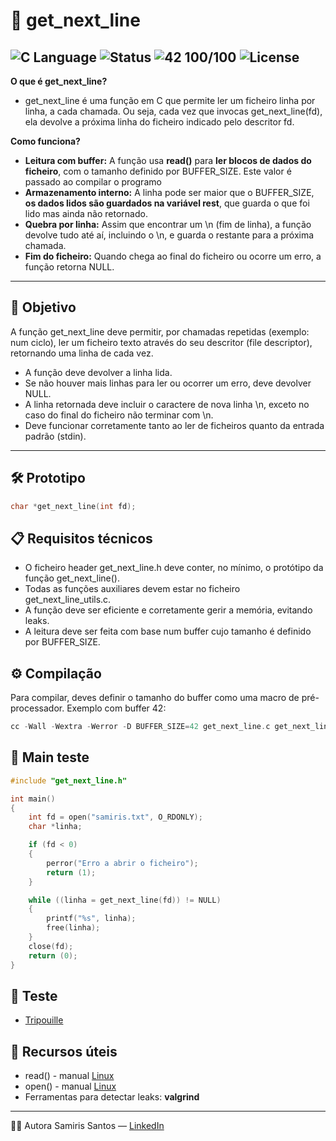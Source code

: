 # 📖 get_next_line
![C Language](https://img.shields.io/badge/language-C-blue.svg)
![Status](https://img.shields.io/badge/status-finished-brightgreen)
![42 100/100](https://img.shields.io/badge/42-100%2F100-gree?style=flat-square)
![License](https://img.shields.io/badge/license-MIT-lightgrey)
-
**O que é get_next_line?**
 - get_next_line é uma função em C que permite ler um ficheiro linha por linha, a cada chamada. Ou seja, cada vez que invocas get_next_line(fd), ela devolve a próxima linha do ficheiro indicado pelo descritor fd.

**Como funciona?**
- **Leitura com buffer:** A função usa **read()** para **ler blocos de dados do ficheiro**, com o tamanho definido por BUFFER_SIZE. Este valor é passado ao compilar o programo
- **Armazenamento interno:** A linha pode ser maior que o BUFFER_SIZE, **os dados lidos são guardados na variável rest**, que guarda o que foi lido mas ainda não retornado.
- **Quebra por linha:** Assim que encontrar um \n (fim de linha), a função devolve tudo até aí, incluindo o \n, e guarda o restante para a próxima chamada.
- **Fim do ficheiro:** Quando chega ao final do ficheiro ou ocorre um erro, a função retorna NULL.

---

## 🎯 Objetivo

A função get_next_line deve permitir, por chamadas repetidas (exemplo: num ciclo), ler um ficheiro texto através do seu descritor (file descriptor), retornando uma linha de cada vez.

- A função deve devolver a linha lida.
- Se não houver mais linhas para ler ou ocorrer um erro, deve devolver NULL.
- A linha retornada deve incluir o caractere de nova linha \n, exceto no caso do final do ficheiro não terminar com \n.
- Deve funcionar corretamente tanto ao ler de ficheiros quanto da entrada padrão (stdin).

---

## 🛠️ Prototipo

```c
char *get_next_line(int fd);
```

## 📋 Requisitos técnicos

- O ficheiro header get_next_line.h deve conter, no mínimo, o protótipo da função get_next_line().
- Todas as funções auxiliares devem estar no ficheiro get_next_line_utils.c.
- A função deve ser eficiente e corretamente gerir a memória, evitando leaks.
- A leitura deve ser feita com base num buffer cujo tamanho é definido por BUFFER_SIZE.

## ⚙️ Compilação
Para compilar, deves definir o tamanho do buffer como uma macro de pré-processador. Exemplo com buffer 42:
```c
cc -Wall -Wextra -Werror -D BUFFER_SIZE=42 get_next_line.c get_next_line_utils.c -o get_next_line
```

## 🧪 Main teste

```c
#include "get_next_line.h"

int main()
{
    int fd = open("samiris.txt", O_RDONLY);
    char *linha;

    if (fd < 0)
    {
        perror("Erro a abrir o ficheiro");
        return (1);
    }

    while ((linha = get_next_line(fd)) != NULL)
    {
        printf("%s", linha);
        free(linha);
    }
    close(fd);
    return (0);
}
```
## 🧪 Teste
- [Tripouille](https://github.com/Tripouille/gnlTester)
## 🔗 Recursos úteis
- read() - manual [Linux](https://man7.org/linux/man-pages/man2/read.2.html)
- open() - manual [Linux](https://man7.org/linux/man-pages/man2/open.2.html)
- Ferramentas para detectar leaks: **valgrind**

---
👩‍💻 Autora
Samiris Santos — [LinkedIn](https://www.linkedin.com/in/samiris-santos/)
